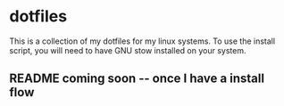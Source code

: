 # dotfiles
This is a collection of my dotfiles for my linux systems.
To use the install script, you will need to have GNU stow installed on your system.

## README coming soon -- once I have a install flow
